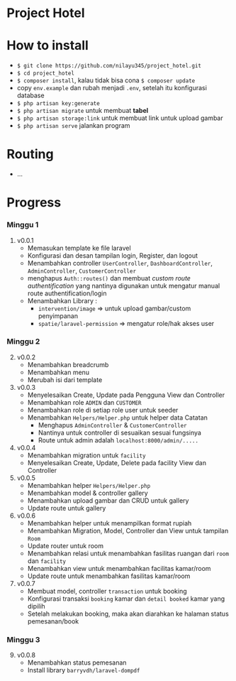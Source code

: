 # Project Hotel

# How to install
   * `$ git clone https://github.com/nilayu345/project_hotel.git`
   * `$ cd project_hotel` 
   * `$ composer install`, kalau tidak bisa cona `$ composer update`
   * copy `env.example` dan rubah menjadi `.env`, setelah itu konfigurasi database
   * `$ php artisan key:generate`
   * `$ php artisan migrate` untuk membuat **tabel**
   * `$ php artisan storage:link` untuk membuat link untuk upload gambar
   * `$ php artisan serve` jalankan program

# Routing
- ...
# Progress
   ### Minggu 1
   
   1. v0.0.1
      - Memasukan template ke file laravel
      - Konfigurasi dan desan tampilan login, Register, dan logout
      - Menambahkan controller `UserController`, `DashboardController`, `AdminController`, `CustomerController`
      - menghapus `Auth::routes()` dan membuat *custom route authentification* yang nantinya digunakan untuk mengatur manual route authentification/login
      - Menambahkan Library : 
        - `intervention/image` => untuk upload gambar/custom penyimpanan
        - `spatie/laravel-permission` => mengatur role/hak akses user
   
   ### Minggu 2
   2. v0.0.2
      - Menambahkan breadcrumb
      - Menambahkan menu <active>
      - Merubah isi dari template
   3. v0.0.3
      - Menyelesaikan Create, Update pada Pengguna View dan Controller
      - Menambahkan role `ADMIN` dan `CUSTOMER`
      - Menambahkan role di setiap role user untuk seeder
      - Menambahkan `Helpers/Helper.php` untuk helper data
         Catatan
        - Menghapus `AdminController` & `CustomerController`
        - Nantinya untuk controller di sesuaikan sesuai fungsinya
        - Route untuk admin adalah `localhost:8000/admin/.....`
   4. v0.0.4
      - Menambahkan migration untuk `facility` 
      -  Menyelesaikan Create, Update, Delete pada facility View dan Controller
   6. v0.0.5
      - Menambahkan helper `Helpers/Helper.php`
      - Menambahkan model & controller gallery
      - Menambahkan upload gambar dan CRUD untuk gallery
      - Update route untuk gallery
   7. v0.0.6
      - Menambahkan helper untuk menampilkan format rupiah
      - Menambahkan Migration, Model, Controller dan View untuk tampilan `Room`
      - Update router untuk room
      - Menambahkan relasi untuk menambahkan fasilitas ruangan dari `room` dan `facility`
      - Menambahkan view untuk menambahkan facilitas kamar/room
      - Update route untuk menambahkan fasilitas kamar/room
   8. v0.0.7
      - Membuat model, controller `transaction` untuk booking
      - Konfigurasi transaksi `booking` kamar dan `detail booked` kamar yang dipilih
      - Setelah melakukan booking, maka akan diarahkan ke halaman status pemesanan/book
   
   ### Minggu 3
   9. v0.0.8
      - Menambahkan status pemesanan
      - Install library `barryvdh/laravel-dompdf`

